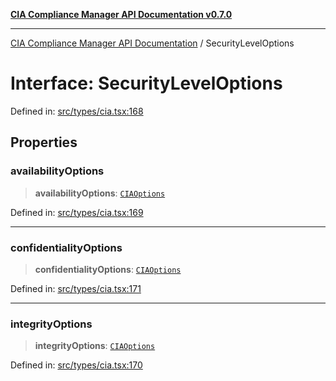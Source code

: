 [**CIA Compliance Manager API Documentation v0.7.0**](../README.md)

***

[CIA Compliance Manager API Documentation](../globals.md) / SecurityLevelOptions

# Interface: SecurityLevelOptions

Defined in: [src/types/cia.tsx:168](https://github.com/Hack23/cia-compliance-manager/blob/main/src/types/cia.tsx#L168)

## Properties

### availabilityOptions

> **availabilityOptions**: [`CIAOptions`](CIAOptions.md)

Defined in: [src/types/cia.tsx:169](https://github.com/Hack23/cia-compliance-manager/blob/main/src/types/cia.tsx#L169)

***

### confidentialityOptions

> **confidentialityOptions**: [`CIAOptions`](CIAOptions.md)

Defined in: [src/types/cia.tsx:171](https://github.com/Hack23/cia-compliance-manager/blob/main/src/types/cia.tsx#L171)

***

### integrityOptions

> **integrityOptions**: [`CIAOptions`](CIAOptions.md)

Defined in: [src/types/cia.tsx:170](https://github.com/Hack23/cia-compliance-manager/blob/main/src/types/cia.tsx#L170)
